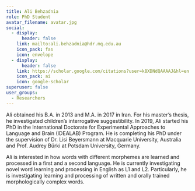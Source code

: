 ```yaml
---
title: Ali Behzadnia
role: PhD Student
avatar_filename: avatar.jpg
social:
  - display:
      header: false
    link: mailto:ali.behzadnia@hdr.mq.edu.au
    icon_pack: fas
    icon: envelope
  - display:
      header: false
    link: https://scholar.google.com/citations?user=k8XDNdQAAAAJ&hl=en
    icon_pack: ai
    icon: google-scholar
superuser: false
user_groups:
  - Researchers
---
```

Ali obtained his B.A. in 2013 and M.A. in 2017 in Iran. For his master’s thesis, he investigated children’s interrogative suggestibility. In 2019, Ali started his PhD in the International Doctorate for Experimental Approaches to Language and Brain (IDEALAB) Program. He is completing his PhD under the supervision of Dr. Lisi Beyersmann at Macquarie University, Australia and Prof. Audrey Bürki at Potsdam University, Germany.

Ali is interested in how words with different morphemes are learned and processed in a first and a second language. He is currently investigating novel word learning and processing in English as L1 and L2. Particularly, he is investigating learning and processing of written and orally trained morphologically complex words.